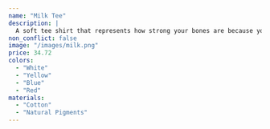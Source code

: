 ```yaml
---
name: "Milk Tee"
description: |
  A soft tee shirt that represents how strong your bones are because you drink milk. Produced with all natural materials.
non_conflict: false
image: "/images/milk.png"
price: 34.72
colors:
  - "White"
  - "Yellow"
  - "Blue"
  - "Red"
materials:
  - "Cotton"
  - "Natural Pigments"
---
```

